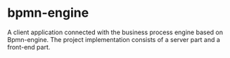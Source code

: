 # bpmn-engine
A client application connected with the business process engine based on Bpmn-engine.
The project implementation consists of a server part and a front-end part. 
